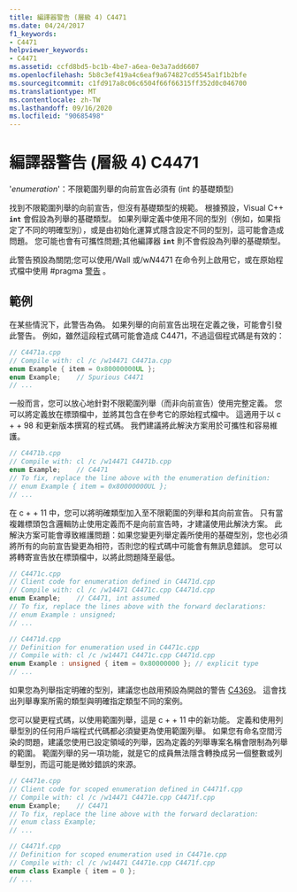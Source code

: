 ```yaml
---
title: 編譯器警告 (層級 4) C4471
ms.date: 04/24/2017
f1_keywords:
- C4471
helpviewer_keywords:
- C4471
ms.assetid: ccfd8bd5-bc1b-4be7-a6ea-0e3a7add6607
ms.openlocfilehash: 5b8c3ef419a4c6eaf9a674827cd5545a1f1b2bfe
ms.sourcegitcommit: c1fd917a8c06c6504f66f66315ff352d0c046700
ms.translationtype: MT
ms.contentlocale: zh-TW
ms.lasthandoff: 09/16/2020
ms.locfileid: "90685498"
---
```

# <a name="compiler-warning-level-4-c4471"></a>編譯器警告 (層級 4) C4471

'*enumeration*'：不限範圍列舉的向前宣告必須有 (int 的基礎類型) 

找到不限範圍列舉的向前宣告，但沒有基礎類型的規範。 根據預設，Visual C++ **`int`** 會假設為列舉的基礎類型。 如果列舉定義中使用不同的型別（例如，如果指定了不同的明確型別），或是由初始化運算式隱含設定不同的型別，這可能會造成問題。 您可能也會有可攜性問題;其他編譯器 **`int`** 則不會假設為列舉的基礎類型。

此警告預設為關閉;您可以使用/Wall 或/w*N*4471 在命令列上啟用它，或在原始程式檔中使用 #pragma [警告](../../preprocessor/warning.md) 。

## <a name="examples"></a>範例

在某些情況下，此警告為偽。 如果列舉的向前宣告出現在定義之後，可能會引發此警告。 例如，雖然這段程式碼可能會造成 C4471，不過這個程式碼是有效的：

```cpp
// C4471a.cpp
// Compile with: cl /c /w14471 C4471a.cpp
enum Example { item = 0x80000000UL };
enum Example;    // Spurious C4471
// ...
```

一般而言，您可以放心地針對不限範圍列舉（而非向前宣告）使用完整定義。 您可以將定義放在標頭檔中，並將其包含在參考它的原始程式檔中。 這適用于以 c + + 98 和更新版本撰寫的程式碼。 我們建議將此解決方案用於可攜性和容易維護。

```cpp
// C4471b.cpp
// Compile with: cl /c /w14471 C4471b.cpp
enum Example;    // C4471
// To fix, replace the line above with the enumeration definition:
// enum Example { item = 0x80000000UL };
// ...
```

在 c + + 11 中，您可以將明確類型加入至不限範圍的列舉和其向前宣告。 只有當複雜標頭包含邏輯防止使用定義而不是向前宣告時，才建議使用此解決方案。 此解決方案可能會導致維護問題：如果您變更列舉定義所使用的基礎型別，您也必須將所有的向前宣告變更為相符，否則您的程式碼中可能會有無訊息錯誤。 您可以將轉寄宣告放在標頭檔中，以將此問題降至最低。

```cpp
// C4471c.cpp
// Client code for enumeration defined in C4471d.cpp
// Compile with: cl /c /w14471 C4471c.cpp C4471d.cpp
enum Example;    // C4471, int assumed
// To fix, replace the lines above with the forward declarations:
// enum Example : unsigned;
// ...
```

```cpp
// C4471d.cpp
// Definition for enumeration used in C4471c.cpp
// Compile with: cl /c /w14471 C4471c.cpp C4471d.cpp
enum Example : unsigned { item = 0x80000000 }; // explicit type
// ...
```

如果您為列舉指定明確的型別，建議您也啟用預設為開啟的警告 [C4369](compiler-warning-level-1-C4369.md)。 這會找出列舉專案所需的類型與明確指定類型不同的案例。

您可以變更程式碼，以使用範圍列舉，這是 c + + 11 中的新功能。 定義和使用列舉型別的任何用戶端程式代碼都必須變更為使用範圍列舉。 如果您有命名空間污染的問題，建議您使用已設定領域的列舉，因為定義的列舉專案名稱會限制為列舉的範圍。 範圍列舉的另一項功能，就是它的成員無法隱含轉換成另一個整數或列舉型別，而這可能是微妙錯誤的來源。

```cpp
// C4471e.cpp
// Client code for scoped enumeration defined in C4471f.cpp
// Compile with: cl /c /w14471 C4471e.cpp C4471f.cpp
enum Example;    // C4471
// To fix, replace the line above with the forward declaration:
// enum class Example;
// ...
```

```cpp
// C4471f.cpp
// Definition for scoped enumeration used in C4471e.cpp
// Compile with: cl /c /w14471 C4471e.cpp C4471f.cpp
enum class Example { item = 0 };
// ...
```
